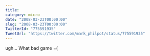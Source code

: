 ```yaml
---
title: 
category: micro
date: "2008-03-23T00:00:00"
slug: "2008-03-23T00:00:00"
TwitterId: "775591935"
TweetUrl: "https://twitter.com/mark_philpot/status/775591935"
---
```


ugh... What bad game =(
